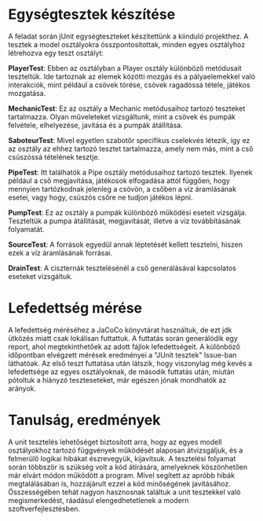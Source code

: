 # Egységtesztek készítése

A feladat során jUnit egységteszteket készítettünk a kiinduló projekthez. A tesztek a model osztályokra összpontosítottak, minden egyes osztályhoz létrehozva egy teszt osztályt:

__PlayerTest__: Ebben az osztályban a Player osztály különböző metódusait teszteltük. Ide tartoznak az elemek közötti mozgás és a pályaelemekkel való interakciók, mint például a csövek törése, csövek ragadóssá tétele, játékos mozgatása.

__MechanicTest__: Ez az osztály a Mechanic metódusaihoz tartozó teszteket tartalmazza. Olyan műveleteket vizsgáltunk, mint a csövek és pumpák felvétele, elhelyezése, javítása és a pumpák átállítása.

__SaboteurTest__: Mivel egyetlen szabotőr specifikus cselekvés létezik, így ez az osztály az ehhez tartozó tesztet tartalmazza, amely nem más, mint a cső csúszóssá tételének tesztje.

__PipeTest__: Itt találhatók a Pipe osztály metódusaihoz tartozó tesztek. Ilyenek például a cső megjavítása, játékosok elfogadása attól függően, hogy mennyien tartózkodnak jelenleg a csövön, a csőben a víz áramlásának esetei, vagy hogy, csúszós csőre ne tudjon játékos lépni.

__PumpTest__: Ez az osztály a pumpák különböző működési eseteit vizsgálja. Teszteltük a pumpa átállítását, megjavítását, illetve a víz továbbításának folyamatát.

__SourceTest__: A források egyedül annak léptetését kellett tesztelni, hiszen ezek a víz áramlásának forrásai.

__DrainTest__: A ciszternák tesztelésénél a cső generálásával kapcsolatos eseteket vizsgáltuk.

# Lefedettség mérése

A lefedettség méréséhez a JaCoCo könyvtárat használtuk, de ezt jdk ütközés miatt csak lokálisan futtattuk. A futtatás során generálódik egy report, ahol megtekinthetőek az adott fájlok lefedettségeit. A különböző időpontban elvégzett mérések eredményei a "JUnit tesztek" Issue-ban láthatóak. Az első teszt futtatása után látszik, hogy viszonylag még kevés a lefedettsége az egyes osztályoknak, de második futtatás után, miután pótoltuk a hiányzó teszteseteket, már egészen jónak mondhatók az arányok.

# Tanulság, eredmények

A unit tesztelés lehetőséget biztosított arra, hogy az egyes modell osztályokhoz tartozó függvények működését alaposan átvizsgáljuk, és a felmerülő logikai hibákat észrevegyük, kijavítsuk. A tesztelési folyamat során többször is szükség volt a kód átírására, amelyeknek köszönhetően már elvárt módon működött a program. Mivel segített az apróbb hibák megtalálásában is, hozzájárult ezzel a kód minőségének javításához. Összességében tehát nagyon hasznosnak találtuk a unit tesztekkel való megismerkedést, ráadásul elengedhetetlenek a modern szoftverfejlesztésben. 
